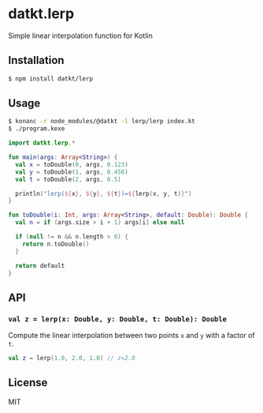 datkt.lerp
==========

Simple linear interpolation function for Kotlin

## Installation

```sh
$ npm install datkt/lerp
```

## Usage

```sh
$ konanc -r node_modules/@datkt -l lerp/lerp index.kt
$ ./program.kexe
```

```kotlin
import datkt.lerp.*

fun main(args: Array<String>) {
  val x = toDouble(0, args, 0.123)
  val y = toDouble(1, args, 0.456)
  val t = toDouble(2, args, 0.5)

  println("lerp(${x}, ${y}, ${t})=${lerp(x, y, t)}")
}

fun toDouble(i: Int, args: Array<String>, default: Double): Double {
  val n = if (args.size > i + 1) args[i] else null

  if (null != n && n.length > 0) {
    return n.toDouble()
  }

  return default
}
```

## API

### `val z = lerp(x: Double, y: Double, t: Double): Double`

Compute the linear interpolation between two points `x` and `y` with a
factor of `t`.

```kotlin
val z = lerp(1.0, 2.0, 1.0) // z=2.0
```

## License

MIT
